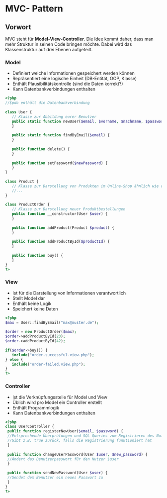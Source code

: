 # MVC- Pattern

## Vorwort

MVC steht für **Model-View-Controller**. Die Idee kommt daher, dass man mehr Struktur in seinen Code bringen möchte. Dabei wird das Klassenstruktur auf drei Ebenen aufgeteilt.

<!-- tabs:start -->

### **Model**

- Definiert welche Informationen gespeichert werden können
- Repräsentiert eine logische Einheit (DB-Entität, OOP, Klasse)
- Enthält Plausibilitätskontrolle (sind die Daten korrekt?)
- Kann Datenbankverbindungen enthalten

```php
<?php
//$pdo enthält die Datenbankverbindung
 
class User {
   // Klasse zur Abbildung eurer Benutzer
   public static function newUser($email, $vorname, $nachname, $passwort) {
   }
 
   public static function findByEmail($email) {
   }
 
   public function delete() {
   }
 
   public function setPassword($newPassword) {
   }
}
 
class Product {
   // Klasse zur Darstellung von Produkten im Online-Shop ähnlich wie oben
   //...
}
 
class ProductOrder {
   // Klasse zur Darstellung neuer Produktbestellungen
   public function __constructor(User $user) {
   }
 
   public function addProduct(Product $product) {
   }
 
   public function addProductById($productId) {
   }
 
   public function buy() {
   } 
}
?>
```

### **View**

- Ist für die Darstellung von Informationen verantwortlich
- Stellt Model dar
- Enthält keine Logik
- Speichert keine Daten

```php
<?php
$max = User::findByEmail("max@muster.de");
 
$order = new ProductOrder($max);
$order->addProductById(23);
$order->addProductById(42);
 
if($order->buy()) {
   include("order-successful.view.php");
} else {
   include("order-failed.view.php");
}
?>
```

### **Controller**

- Ist die Verknüpfungsstelle für Model und View
- Üblich wird pro Model ein Controller erstellt
- Enthält Programmlogik
- Kann Datenbankverbindungen enthalten

```php
<?php
class UserController {
 public function registerNewUser($email, $password) {
 //Entsprechende Überprüfungen und SQL Queries zum Registrieren des Nutzers
 //Gibt z.B. true zurück, falls die Registrierung funktioniert hat
 }
 
 public function changeUserPassword(User $user, $new_password) {
 //Ändert das Benutzerpasswort für den Nutzer $user
 }
 
 public function sendNewPassword(User $user) {
 //Sendet dem Benutzer ein neues Passwort zu
 }
}
?>
```

<!-- tabs:end -->